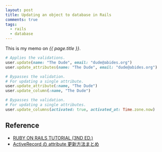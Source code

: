 ```yaml
---
layout: post
title: Updating an object to database in Rails
comments: true
tags:
  - rails
  - database
---
```


This is my memo on _{{ page.title }}_.

```ruby
# Applies the validations.
user.update(name: "The Dude", email: "dude@abides.org")
user.update_attributes(name: "The Dude", email: "dude@abides.org")

# Bypasses the validation.
# For updating a single attribute.
user.update_attribute(:name, "The Dude")
user.update_column(:name, "The Dude")

# Bypasses the validation.
# For updating a single attributes.
user.update_columns(activated: true, activated_at: Time.zone.now)
```

## Reference

- [RUBY ON RAILS TUTORIAL (3ND ED.)](https://www.railstutorial.org/book/modeling_users#sec-updating_user_objects)
- [ActiveRecord の attribute 更新方法まとめ](http://qiita.com/tyamagu2/items/8abd93bb7ab0424cf084)
